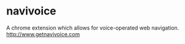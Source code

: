 # navivoice
A chrome extension which allows for voice-operated web navigation.
http://www.getnavivoice.com
